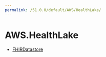 ```yaml
---
permalink: /51.0.0/default/AWS/HealthLake/
---
```


# AWS.HealthLake



* [FHIRDatastore](FHIRDatastore.md)